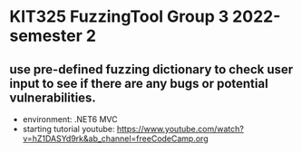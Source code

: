 ﻿# KIT325 FuzzingTool Group 3 2022-semester 2
## use pre-defined fuzzing dictionary to check user input to see if there are any bugs or potential vulnerabilities.

- environment: .NET6 MVC
- starting tutorial youtube: https://www.youtube.com/watch?v=hZ1DASYd9rk&ab_channel=freeCodeCamp.org
